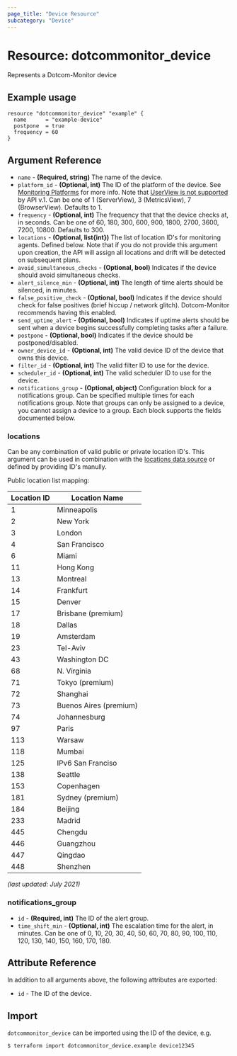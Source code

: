 ```yaml
---
page_title: "Device Resource"
subcategory: "Device"
---
```

# Resource: dotcommonitor_device
Represents a Dotcom-Monitor device

## Example usage
```hcl
resource "dotcommonitor_device" "example" {
  name      = "example-device"
  postpone  = true
  frequency = 60
}
```

## Argument Reference
* `name` - **(Required, string)** The name of the device.
* `platform_id` - **(Optional, int)**  The ID of the platform of the device. See [Monitoring Platforms](https://wiki.dotcom-monitor.com/knowledge-base-category/monitoring-platforms/) for more info. Note that [UserView is not supported](https://wiki.dotcom-monitor.com/knowledge-base/get-device-list-by-platform/) by API v.1. Can be one of 1 (ServerView), 3 (MetricsView), 7 (BrowserView). Defaults to 1.
* `frequency` - **(Optional, int)** The frequency that that the device checks at, in seconds. Can be one of 60, 180, 300, 600, 900, 1800, 2700, 3600, 7200, 10800. Defaults to 300.
* `locations` - **(Optional, list{int})** The list of location ID's for monitoring agents. Defined below. Note that if you do not provide this argument upon creation, the API will assign all locations and drift will be detected on subsequent plans.
* `avoid_simultaneous_checks` - **(Optional, bool)** Indicates if the device should avoid simultaneous checks.
* `alert_silence_min` - **(Optional, int)** The length of time alerts should be silenced, in minutes.
* `false_positive_check` - **(Optional, bool)** Indicates if the device should check for false positives (brief hiccup / network glitch). Dotcom-Monitor recommends having this enabled.
* `send_uptime_alert` - **(Optional, bool)** Indicates if uptime alerts should be sent when a device begins successfully completing tasks after a failure.
* `postpone` - **(Optional, bool)** Indicates if the device should be postponed/disabled.
* `owner_device_id` - **(Optional, int)** The valid device ID of the device that owns this device.
* `filter_id` - **(Optional, int)** The valid filter ID to use for the device.
* `scheduler_id` - **(Optional, int)** The valid scheduler ID to use for the device.
* `notifications_group` - **(Optional, object)** Configuration block for a notifications group. Can be specified multiple times for each notifications group. Note that groups can only be assigned to a device, you cannot assign a device to a group. Each block supports the fields documented below.

### locations
Can be any combination of valid public or private location ID's. This argument can be used in combination with the [locations data source](https://registry.terraform.io/providers/rymancl/dotcommonitor/latest/docs/data-sources/locations) or defined by providing ID's manully.

Public location list mapping:

Location ID | Location Name
--- | ---
1 	| Minneapolis 
2 	| New York 
3 	| London 
4 	| San Francisco 
6 	| Miami 
11 	| Hong Kong 
13 	| Montreal 
14 	| Frankfurt 
15 	| Denver 
17 	| Brisbane (premium)
18 	| Dallas 
19 	| Amsterdam 
23 	| Tel-Aviv 
43 	| Washington DC 
68 	| N. Virginia 
71 	| Tokyo (premium)
72 	| Shanghai 
73 	| Buenos Aires (premium)
74 	| Johannesburg 
97 	| Paris 
113 |	Warsaw 
118 |	Mumbai 
125 |	IPv6 San Franciso 
138 |	Seattle 
153 |	Copenhagen 
181 |	Sydney (premium)
184 |	Beijing 
233 |	Madrid 
445 |	Chengdu 
446 |	Guangzhou 
447 |	Qingdao 
448 |	Shenzhen 

_(last updated: July 2021)_

### notifications_group
* `id` - **(Required, int)** The ID of the alert group.
* `time_shift_min` - **(Optional, int)** The escalation time for the alert, in minutes. Can be one of 0, 10, 20, 30, 40, 50, 60, 70, 80, 90, 100, 110, 120, 130, 140, 150, 160, 170, 180.

## Attribute Reference
In addition to all arguments above, the following attributes are exported:

* `id` - The ID of the device.

## Import
`dotcommonitor_device` can be imported using the ID of the device, e.g.

```
$ terraform import dotcommonitor_device.example device12345
```
